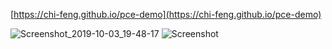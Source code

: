 [https://chi-feng.github.io/pce-demo](https://chi-feng.github.io/pce-demo)

![Screenshot_2019-10-03_19-48-17](https://user-images.githubusercontent.com/336681/66179837-73fc9180-e638-11e9-8ca6-5545073f7744.png)
![Screenshot](https://user-images.githubusercontent.com/336681/66179824-62b38500-e638-11e9-9506-b8225eb4af3a.png)
